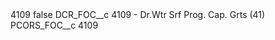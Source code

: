 <?xml version="1.0" encoding="UTF-8"?>
<CustomMetadata xmlns="http://soap.sforce.com/2006/04/metadata" xmlns:xsi="http://www.w3.org/2001/XMLSchema-instance" xmlns:xsd="http://www.w3.org/2001/XMLSchema">
    <label>4109</label>
    <protected>false</protected>
    <values>
        <field>DCR_FOC__c</field>
        <value xsi:type="xsd:string">4109 - Dr.Wtr Srf Prog. Cap. Grts (41)</value>
    </values>
    <values>
        <field>PCORS_FOC__c</field>
        <value xsi:type="xsd:string">4109</value>
    </values>
</CustomMetadata>
